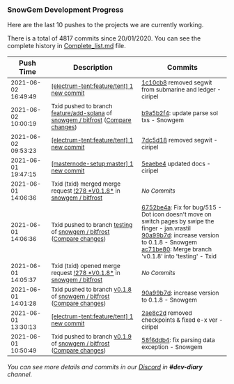 
### SnowGem Development Progress

Here are the last 10 pushes to the projects we are currently working.

There is a total of 4817 commits since 20/01/2020. You can see the complete history in
 [Complete_list.md](Complete_list.md) file.

| Push Time | Description | Commits |
| --- | --- | --- |
| <sub>2021-06-02 16:49:49</sub> | <sub>[[electrum-tent:feature/tent] 1 new commit](https://github.com/ciripel/electrum-tent/commit/1c10cb80c1f2fdc6cb33462b4a0cb8a680ce5294)</sub> | <sub>[1c10cb8](https://github.com/ciripel/electrum-tent/commit/1c10cb80c1f2fdc6cb33462b4a0cb8a680ce5294) removed segwit from submarine and ledger - ciripel</sub> |
| <sub>2021-06-02 10:00:19</sub> | <sub>Txid pushed to branch [feature/add\-solana](https://gitlab.com/snowgem/bitfrost/commits/feature/add-solana) of [snowgem / bitfrost](https://gitlab.com/snowgem/bitfrost) ([Compare changes](https://gitlab.com/snowgem/bitfrost/compare/1d0d90cca0f80667e864bb31c234692ea7b5f418...b9a5b2f47f71aa55b6f51e9ed8b6831190c98f29))</sub> | <sub>[b9a5b2f4](https://gitlab.com/snowgem/bitfrost/-/commit/b9a5b2f47f71aa55b6f51e9ed8b6831190c98f29): update parse sol txs - Snowgem</sub> |
| <sub>2021-06-02 09:53:23</sub> | <sub>[[electrum-tent:feature/tent] 1 new commit](https://github.com/ciripel/electrum-tent/commit/7dc5d189978663a6d5aaac8b7b80632018b446f2)</sub> | <sub>[7dc5d18](https://github.com/ciripel/electrum-tent/commit/7dc5d189978663a6d5aaac8b7b80632018b446f2) removed segwit - ciripel</sub> |
| <sub>2021-06-01 19:47:15</sub> | <sub>[[masternode-setup:master] 1 new commit](https://github.com/TENTOfficial/masternode-setup/commit/5eaebe4467991f41931eb4578513403bab52b7f4)</sub> | <sub>[5eaebe4](https://github.com/TENTOfficial/masternode-setup/commit/5eaebe4467991f41931eb4578513403bab52b7f4) updated docs - ciripel</sub> |
| <sub>2021-06-01 14:06:36</sub> | <sub>Txid (txid) merged merge request [\!278 \*V0\.1\.8\*](https://gitlab.com/snowgem/bitfrost/-/merge_requests/278) in [snowgem / bitfrost](https://gitlab.com/snowgem/bitfrost)</sub> | <sub>_No Commits_</sub> |
| <sub>2021-06-01 14:06:36</sub> | <sub>Txid pushed to branch [testing](https://gitlab.com/snowgem/bitfrost/commits/testing) of [snowgem / bitfrost](https://gitlab.com/snowgem/bitfrost) ([Compare changes](https://gitlab.com/snowgem/bitfrost/compare/76941243e94b3184d226461074c706886706d892...ac71be80e111b1228a662ec861172152a296bcc0))</sub> | <sub>[6752be4a](https://gitlab.com/snowgem/bitfrost/-/commit/6752be4abe98b3a936450e5f97ccf574af4c24cf): Fix for bug/515 - Dot icon doesn't move on switch pages by swipe the finger - jan.vrastil<br>[90a99b7d](https://gitlab.com/snowgem/bitfrost/-/commit/90a99b7dd8db9403b727c922fbbb31c63991119f): increase version to 0.1.8 - Snowgem<br>[ac71be80](https://gitlab.com/snowgem/bitfrost/-/commit/ac71be80e111b1228a662ec861172152a296bcc0): Merge branch 'v0.1.8' into 'testing' - Txid</sub> |
| <sub>2021-06-01 14:05:37</sub> | <sub>Txid (txid) opened merge request [\!278 \*V0\.1\.8\*](https://gitlab.com/snowgem/bitfrost/-/merge_requests/278) in [snowgem / bitfrost](https://gitlab.com/snowgem/bitfrost)</sub> | <sub>_No Commits_</sub> |
| <sub>2021-06-01 14:01:28</sub> | <sub>Txid pushed to branch [v0\.1\.8](https://gitlab.com/snowgem/bitfrost/commits/v0.1.8) of [snowgem / bitfrost](https://gitlab.com/snowgem/bitfrost) ([Compare changes](https://gitlab.com/snowgem/bitfrost/compare/6752be4abe98b3a936450e5f97ccf574af4c24cf...90a99b7dd8db9403b727c922fbbb31c63991119f))</sub> | <sub>[90a99b7d](https://gitlab.com/snowgem/bitfrost/-/commit/90a99b7dd8db9403b727c922fbbb31c63991119f): increase version to 0.1.8 - Snowgem</sub> |
| <sub>2021-06-01 13:30:13</sub> | <sub>[[electrum-tent:feature/tent] 1 new commit](https://github.com/ciripel/electrum-tent/commit/2ae8c2dc5dc9b8164a3d3782d7c2faebf4721436)</sub> | <sub>[2ae8c2d](https://github.com/ciripel/electrum-tent/commit/2ae8c2dc5dc9b8164a3d3782d7c2faebf4721436) removed checkpoints & fixed e-x ver - ciripel</sub> |
| <sub>2021-06-01 10:50:49</sub> | <sub>Txid pushed to branch [v0\.1\.9](https://gitlab.com/snowgem/bitfrost/commits/v0.1.9) of [snowgem / bitfrost](https://gitlab.com/snowgem/bitfrost) ([Compare changes](https://gitlab.com/snowgem/bitfrost/compare/9c9c1e5b90a36625ca8d4f0ded4d4143b1c8e9f2...58f6ddb46740c22e9328cb57bafa7904dff04df6))</sub> | <sub>[58f6ddb4](https://gitlab.com/snowgem/bitfrost/-/commit/58f6ddb46740c22e9328cb57bafa7904dff04df6): fix parsing data exception - Snowgem</sub> |

_You can see more details and commits in our [Discord](https://discord.gg/zumGnbg) in **#dev-diary** channel._
